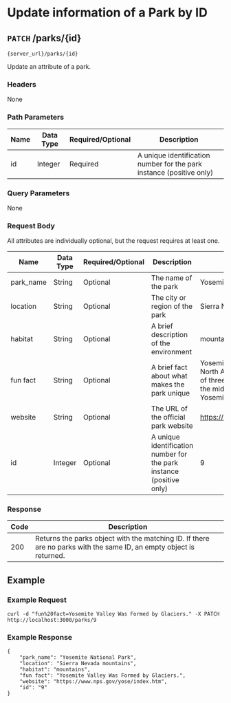 # Update information of a Park by ID

## `PATCH` /parks/{id}

```
{server_url}/parks/{id}
```

Update an attribute of a park.

### Headers

None

### Path Parameters

| Name | Data Type | Required/Optional | Description |
| --- | --- | --- | --- |
| id | Integer | Required | A unique identification number for the park instance (positive only) |

### Query Parameters

None

### Request Body

All attributes are individually optional, but the request requires at least one.

| Name | Data Type | Required/Optional | Description | Example |
| --- | --- | --- | --- | --- |
| park_name | String | Optional | The name of the park | Yosemite National Park |
| location | String | Optional | The city or region of the park | Sierra Nevada Mountains |
| habitat | String | Optional | A brief description of the environment | mountains |
| fun fact | String | Optional | A brief fact about what makes the park unique | Yosemite Falls, the tallest waterfall in North America, is actually composed of three falls: Upper Yosemite Fall, the middle cascades, and Lower Yosemite Fall.  |
| website | String | Optional | The URL of the official park website | https://www.nps.gov/yose/index.htm |
| id | Integer | Optional | A unique identification number for the park instance (positive only) | 9 |

### Response

| Code | Description |
| --- | --- |
| 200 | Returns the parks object with the matching ID. If there are no parks with the same ID, an empty object is returned. |

## Example

### Example Request

```shell
curl -d "fun%20fact=Yosemite Valley Was Formed by Glaciers." -X PATCH http://localhost:3000/parks/9
```

### Example Response

```shell
{
    "park_name": "Yosemite National Park",
    "location": "Sierra Nevada mountains",
    "habitat": "mountains",
    "fun fact": "Yosemite Valley Was Formed by Glaciers.",
    "website": "https://www.nps.gov/yose/index.htm",
    "id": "9"
}
```
